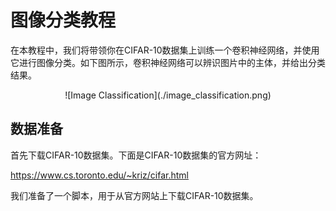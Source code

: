图像分类教程
==========

在本教程中，我们将带领你在CIFAR-10数据集上训练一个卷积神经网络，并使用它进行图像分类。如下图所示，卷积神经网络可以辨识图片中的主体，并给出分类结果。
<center>![Image Classification](./image_classification.png)</center>

## 数据准备
首先下载CIFAR-10数据集。下面是CIFAR-10数据集的官方网址：

<https://www.cs.toronto.edu/~kriz/cifar.html>

我们准备了一个脚本，用于从官方网站上下载CIFAR-10数据集。
